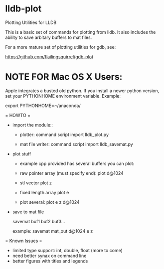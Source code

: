 # lldb-plot
Plotting Utilities for LLDB

This is a basic set of commands for plotting from lldb. It also includes the ability to save arbitary buffers to mat files.

For a more mature set of plotting utilities for gdb, see:

https://github.com/flailingsquirrel/gdb-plot

NOTE FOR Mac OS X Users:
=======================

Apple integrates a busted old python.  If you install a newer python version, set your PYTHONHOME environment variable.  Example:

export PYTHONHOME=~/anaconda/

= HOWTO = 

- import the module::

    - plotter:
        command script import lldb_plot.py

    - mat file writer:
        command script import lldb_savemat.py

- plot stuff

    - example cpp provided has several buffers you can plot:

    - raw pointer array (must specify end):
    plot d@1024

    - stl vector
    plot z

    - fixed length array
    plot e

    - plot several:
    plot e z d@1024

- save to mat file

    savemat <matfile> buf1 buf2 buf3...

    example:
        savemat mat_out d@1024 e z

= Known Issues =

- limited type support: int, double, float  (more to come)
- need better synax on command line
- better figures with titles and legends

